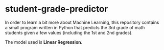 # student-grade-predictor

In order to learn a bit more about Machine Learning, this repository contains a small program written in Python that predicts the 3rd grade of math students given a few values (including the 1st and 2nd grades).

The model used is **Linear Regression**.
